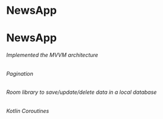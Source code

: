 # NewsApp
# NewsApp <h6>Implemented the MVVM architecture</h6> <h6>Pagination</h6> <h6>Room library to save/update/delete data in a local database</h6> <h6>Kotlin Coroutines</h6>
